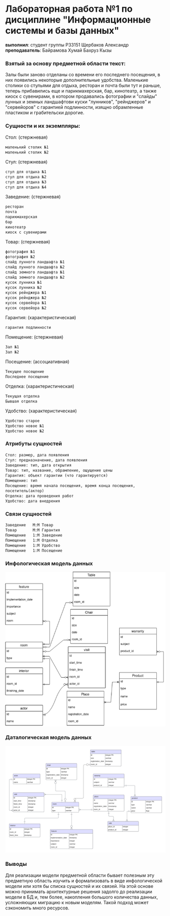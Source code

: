 # Лабораторная работа №1 по дисциплине "Информационные системы и базы данных"

**выполнил**: студент группы P33151 Щербаков Александр \
**преподаватель**: Байрамова Хумай Бахруз Кызы

### Взятый за основу предметной области текст:

Залы были заново отделаны со времени его последнего посещения, в них появились некоторые дополнительные удобства.
Маленькие столики со стульями для отдыха, ресторан и почта были тут и раньше, теперь прибавились еще и
парикмахерская, бар, кинотеатр, а также киоск с сувенирами, в котором продавались фотографии и "слайды"
лунных и земных ландшафтови куски "лунников", "рейнджеров" и "сервейоров" с гарантией подлинности,
изящно обрамленные пластиком и грабительски дорогие.

### Сущности и их экземпляры:

Стол: (стержневая)

    маленький столик №1
    маленький столик №2

Стул: (стержневая)

    стул для отдыха №1
    стул для отдыха №2
    стул для отдыха №3
    стул для отдыха №4

Заведение: (стержневая)

    ресторан
    почта
    парикмахерская
    бар
    кинотеатр
    киоск с сувенирами

Товар: (стержневая)

    фотография №1
    фотография №2
    слайд лунного ландшафта №1
    слайд лунного ландшафта №2
    слайд земного ландшафта №1
    слайд земного ландшафта №2
    кусок лунника №1
    кусок лунника №2
    кусок рейнджера №1
    кусок рейнджера №2
    кусок сервейора №1
    кусок сервейора №2

Гарантия: (характеристическая)

    гарантия подлинности

Помещение: (стержневая)

    Зал №1
    Зал №2

Посещение: (ассоциативная)

    Текущее посещение
    Последнее посещение

Отделка: (характеристическая)

    Текущая отделка
    Бывшая отделка

Удобство: (характеристическая)

    Удобство старое
    Удобство новое №1
    Удобство новое №2


### Атрибуты сущностей

    Стол: размер, дата появления 
    Стул: предназначение, дата появления
    Заведение: тип, дата открытия
    Товар: тип, название, обрамление, ощущение цены
    Гарантия: объект гарантии (что гарантируется)
    Помещение: тип
    Посещение: время начала посещения, время конца посещения, посетитель(актор)
    Отделка: дата проведения работ
    Удобство: дата внедрения

### Связи сущностей

    Заведение   М:М Товар
    Товар       М:М Гарантия
    Помещение   1:М Заведение
    Помещение   1:М Отделка
    Помещение   1:М Удобство
    Помещение   1:М Посещение
   


### Инфологическая модель данных

![infological_model](images/info-model-drawio.png)


### Даталогическая модель данных

![datalogical_model](images/correct_datalogical.png)



### Выводы

Для реализации модели предметной области бывает полезным эту предметную область изучить и формализовать в виде инфологической модели или хотя бы списка сущностей и их связей. На этой основе можно принимать архитектурные решения задолго до реализации модели в БД и, тем более, накопления большого количества данных, усложняющих миграцию к новым моделям. Такой подход может сэкономить много ресурсов.
